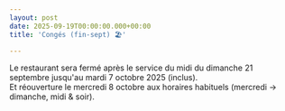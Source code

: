 ```yaml
---
layout: post
date: 2025-09-19T00:00:00.000+00:00
title: 'Congés (fin-sept) 🏖️'

---
```

Le restaurant sera fermé après le service du midi du dimanche 21 septembre jusqu'au mardi 7 octobre 2025 (inclus).  
Et réouverture le mercredi 8 octobre aux horaires habituels (mercredi -> dimanche, midi & soir).

